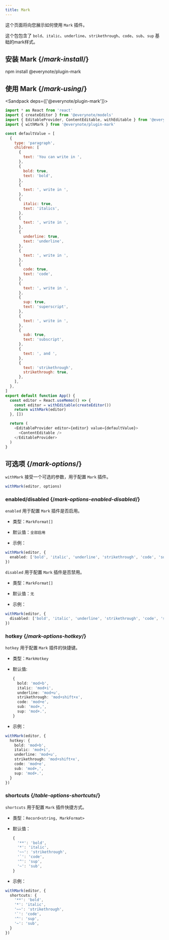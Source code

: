 ```yaml
---
title: Mark
---
```


<Intro>

这个页面将向您展示如何使用 `Mark` 插件。

这个包包含了 `bold`、`italic`、`underline`、`strikethrough`、`code`、`sub`、`sup` 基础的mark样式。

</Intro>

## 安装 Mark {/*mark-install*/}

<TerminalBlock>

npm install @everynote/plugin-mark

</TerminalBlock>

## 使用 Mark {/*mark-using*/}

<Sandpack deps={['@everynote/plugin-mark']}>

```js
import * as React from 'react'
import { createEditor } from '@everynote/models'
import { EditableProvider, ContentEditable, withEditable } from '@everynote/editor'
import { withMark } from '@everynote/plugin-mark'

const defaultValue = [
  {
    type: 'paragraph',
    children: [
      {
        text: 'You can write in ',
      },
      {
        bold: true,
        text: 'bold',
      },
      {
        text: ', write in ',
      },
      {
        italic: true,
        text: 'italics',
      },
      {
        text: ', write in ',
      },
      {
        underline: true,
        text: 'underline',
      },
      {
        text: ', write in ',
      },
      {
        code: true,
        text: 'code',
      },
      {
        text: ', write in ',
      },
      {
        sup: true,
        text: 'superscript',
      },
      {
        text: ', write in ',
      },
      {
        sub: true,
        text: 'subscript',
      },
      {
        text: ', and ',
      },
      {
        text: 'strikethrough',
        strikethrough: true,
      },
    ],
  },
]
export default function App() {
  const editor = React.useMemo(() => {
    const editor = withEditable(createEditor())
    return withMark(editor)
  }, [])

  return (
    <EditableProvider editor={editor} value={defaultValue}>
      <ContentEditable />
    </EditableProvider>
  )
}

```

</Sandpack>

## 可选项 {/*mark-options*/}

`withMark` 接受一个可选的参数，用于配置 `Mark` 插件。

```js
withMark(editor, options)
```

### enabled/disabled {/*mark-options-enabled-disabled*/}

`enabled` 用于配置 `Mark` 插件是否启用。

- 类型：`MarkFormat[]`
- 默认值：`全部启用`

- 示例：

```ts
withMark(editor, {
  enabled: ['bold', 'italic', 'underline', 'strikethrough', 'code', 'sub', 'sup']
})
```

`disabled` 用于配置 `Mark` 插件是否禁用。

- 类型：`MarkFormat[]`
- 默认值：`无`

- 示例：

```ts
withMark(editor, {
  disabled: ['bold', 'italic', 'underline', 'strikethrough', 'code', 'sub', 'sup']
})
```

### hotkey {/*mark-options-hotkey*/}

`hotkey` 用于配置 `Mark` 插件的快捷键。

- 类型：`MarkHotkey`
- 默认值:

  ```ts
  {
    bold: 'mod+b',
    italic: 'mod+i',
    underline: 'mod+u',
    strikethrough: 'mod+shift+x',
    code: 'mod+e',
    sub: 'mod+,',
    sup: 'mod+.',
  }
  ```

- 示例：

```ts
withMark(editor, {
  hotkey: {
    bold: 'mod+b',
    italic: 'mod+i',
    underline: 'mod+u',
    strikethrough: 'mod+shift+x',
    code: 'mod+e',
    sub: 'mod+,',
    sup: 'mod+.',
  }
})
```

### shortcuts {/*table-options-shortcuts*/}

`shortcuts` 用于配置 `Mark` 插件快捷方式。

- 类型：`Record<string, MarkFormat>`
- 默认值：

  ```ts
  {
    '**': 'bold',
    '*': 'italic',
    '~~': 'strikethrough',
    '`': 'code',
    '^': 'sup',
    '~': 'sub',
  }
  ```

- 示例：

```ts
withMark(editor, {
  shortcuts: {
    '**': 'bold',
    '*': 'italic',
    '~~': 'strikethrough',
    '`': 'code',
    '^': 'sup',
    '~': 'sub',
  }
})
```
